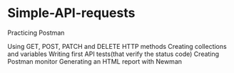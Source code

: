 # Simple-API-requests
Practicing Postman

Using GET, POST, PATCH and DELETE HTTP methods
Creating collections and variables
Writing first API tests(that verify the status code)
Creating Postman monitor
Generating an HTML report with Newman
